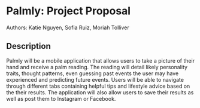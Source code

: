 # Palmly: Project Proposal
Authors: Katie Nguyen, Sofia Ruiz, Moriah Tolliver

## Description

Palmly will be a mobile application that allows users to take a picture of their hand and receive a palm reading. The reading will detail likely personality traits, thought patterns, even guessing past events the user may have experienced and predicting future events. Users will be able to navigate through different tabs containing helpful tips and lifestyle advice based on the their results. The application will also allow users to save their results as well as post them to Instagram or Facebook.
